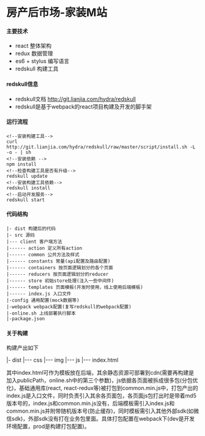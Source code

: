 # 房产后市场-家装M站

#### 主要技术
* react         整体架构
* redux         数据管理
* es6 + stylus  编写语言
* redskull      构建工具

#### redskull信息

* redskull文档 http://git.lianjia.com/hydra/redskull
* redskull是基于webpack的react项目构建及开发的脚手架


#### 运行流程
    <!--安装构建工具-->
    curl http://git.lianjia.com/hydra/redskull/raw/master/script/install.sh -L -o - | sh    
    <!--安装依赖 -->
	npm install
	<!--检查构建工具是否有升级-->
	redskull update
	<!--安装构建工具依赖-->
	redskull install
	<!--启动开发服务-->
	redskull start


#### 代码结构

```
|- dist 构建后的代码
|- src 源码
|--- client 客户端方法
|------ action 定义所有action
|------ common 公共方法及样式
|------ constants 常量(api配置及路由配置)
|------ containers 按页面逻辑划分的各个页面
|------ reducers 按页面逻辑划分的reducer
|------ store 初始store处理(注入一些中间件)
|------ templates 页面模板(开发时使用，线上使用后端模板)
|------ index.js 入口文件
|-config 通用配置(mock数据等)
|-webpack webpack配置(复写redskull的webpack配置)
|-online.sh 上线部署执行脚本
|-package.json
```


#### 关于构建
构建产出如下

|- dist
|--- css
|--- img
|--- js
|--- index.html

其中index.html可作为模板放在后端，其余静态资源可部署到cdn(需要再构建是加入publicPath，online.sh中的第三个参数)，js依据各页面被拆成很多包(分包优化)，基础通用库(react, react-redux等)被打包到common.min.js中，打包产出的index.js是入口文件，同时负责引入其余各页面包，各页面js包打出时是带着md5版本号的，index.js和common.min.js没有，后端模板需引入index.js和common.min.js并附带随机版本号(防止缓存)，同时模板需引入其他外部sdk(如微信sdk)，外部sdk没有打在业务包里面。具体打包配置在webpack下(dev是开发环境配置，prod是构建打包配置)。